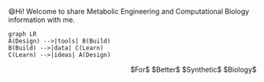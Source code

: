   😄Hi! Welcome to share Metabolic Engineering and Computational Biology information with me.

```mermaid
graph LR
A(Design) -->|tools| B(Build)
B(Build) -->|data| C(Learn)
C(Learn) -->|ideas| A(Design)
```

<p align="right">$For$ $Better$ $Synthetic$ $Biology$</p>
